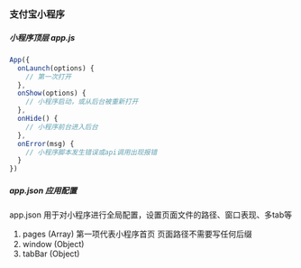 ### 支付宝小程序

##### 小程序顶层 app.js
```javascript
App({
  onLaunch(options) {
    // 第一次打开
  },
  onShow(options) {
    // 小程序启动，或从后台被重新打开
  },
  onHide() {
    // 小程序前台进入后台
  },
  onError(msg) {
    // 小程序脚本发生错误或api调用出现报错
  }
})
```

##### app.json 应用配置
  app.json 用于对小程序进行全局配置，设置页面文件的路径、窗口表现、多tab等
  1. pages (Array)
     第一项代表小程序首页
     页面路径不需要写任何后缀
  2. window (Object)
  3. tabBar (Object)
